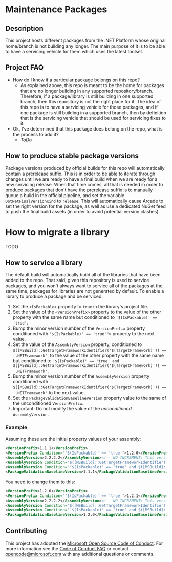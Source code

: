 # Maintenance Packages

## Description

This project hosts different packages from the .NET Platform whose original home/branch is not building any longer. The main purpose of it is to be able to have a servicing vehicle for them which uses the latest toolset.

## Project FAQ

- How do I know if a particular package belongs on this repo?
  - As explained above, this repo is meant to be the home for packages that are no longer building in any supported repository/branch. Therefore, if a package/library is still building in one supported branch, then this repository is not the right place for it. The idea of this repo is to have a servicing vehicle for those packages, and if one package is still building in a supported branch, then by definition that is the servicing vehicle that should be used for servicing fixes to it.
- Ok, I've determined that this package does belong on the repo, what is the process to add it?
  - *ToDo*

## How to produce stable package versions

Package versions produced by official builds for this repo will automatically contain a prerelease suffix. This is in order to be able to iterate through changes until we are ready to have a final build when we are ready for a new servicing release. When that time comes, all that is needed in order to produce packages that don't have the prerelease suffix is to manually queue a build in the official pipeline, and set the variable `DotNetFinalVersionKind` to `release`. This will automatically cause Arcade to set the right version for the package, as well as use a dedicated NuGet feed to push the final build assets (in order to avoid potential version clashes).

# How to migrate a library

TODO

## How to service a library

The default build will automatically build all of the libraries that have been added to the repo. That said, given this repository is used to service packages, and you won't always want to service all of the packages at the same time, packages for libraries are not generated by default. To enable a library to produce a package and be serviced:

1. Set the `<IsPackable>` property to `true` in the library's project file.
2. Set the value of the `<VersionPrefix>` property to the value of the other property with the same name but conditioned to `'$(IsPackable)' == 'true'`.
3. Bump the minor version number of the `VersionPrefix` property conditioned with `'$(IsPackable)' == 'true'">` property to the next value.
4. Set the value of the `AssemblyVersion` property, conditioned to `$([MSBuild]::GetTargetFrameworkIdentifier('$(TargetFramework)')) == '.NETFramework'`, to the value of the other property with the same name but conditioned to `'$(IsPackable)' == 'true' and $([MSBuild]::GetTargetFrameworkIdentifier('$(TargetFramework)')) == '.NETFramework'`.
5. Bump the minor version number of the `AssemblyVersion` property conditioned with `$([MSBuild]::GetTargetFrameworkIdentifier('$(TargetFramework)')) == '.NETFramework'` to the next value.
6. Set the `PackageValidationBaselineVersion` property value to the same of the unconditioned `VersionPrefix`.
7. Important: Do not modify the value of the _unconditioned_ `AssemblyVersion`.

### Example

Assuming these are the initial property values of your assembly:

```xml
<VersionPrefix>1.1.1</VersionPrefix>
<VersionPrefix Condition="'$(IsPackable)' == 'true'">1.2.0</VersionPrefix>
<AssemblyVersion>2.2.2.2</AssemblyVersion><!-- NO-INCREMENT: This version is frozen for .NET Standard and .NETCoreApp because the assembly ships inbox. -->
<AssemblyVersion Condition="$([MSBuild]::GetTargetFrameworkIdentifier('$(TargetFramework)')) == '.NETFramework'">2.2.2.2</AssemblyVersion>
<AssemblyVersion Condition="'$(IsPackable)' == 'true' and $([MSBuild]::GetTargetFrameworkIdentifier('$(TargetFramework)')) == '.NETFramework'">2.2.3.0</AssemblyVersion>
<PackageValidationBaselineVersion>1.1.1</PackageValidationBaselineVersion>
```

You need to change them to this:

```xml
<VersionPrefix>1.2.0</VersionPrefix>
<VersionPrefix Condition="'$(IsPackable)' == 'true'">1.2.1</VersionPrefix>
<AssemblyVersion>2.2.2.2</AssemblyVersion><!-- NO-INCREMENT: This version is frozen for .NET Standard and .NETCoreApp because the assembly ships inbox. -->
<AssemblyVersion Condition="$([MSBuild]::GetTargetFrameworkIdentifier('$(TargetFramework)')) == '.NETFramework'">2.2.3.0</AssemblyVersion>
<AssemblyVersion Condition="'$(IsPackable)' == 'true' and $([MSBuild]::GetTargetFrameworkIdentifier('$(TargetFramework)')) == '.NETFramework'">2.2.3.1</AssemblyVersion>
<PackageValidationBaselineVersion>1.2.0</PackageValidationBaselineVersion>
```

## Contributing

This project has adopted the [Microsoft Open Source Code of Conduct](https://opensource.microsoft.com/codeofconduct/). For more information see the [Code of Conduct FAQ](https://opensource.microsoft.com/codeofconduct/faq/) or contact [opencode@microsoft.com](mailto:opencode@microsoft.com) with any additional questions or comments.
